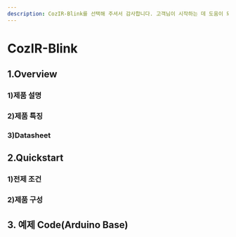 ```yaml
---
description: CozIR-Blink를 선택해 주셔서 감사합니다. 고객님이 시작하는 데 도움이 되는 모든 문서를 제공하였습니다📜
---
```


# CozIR-Blink

## 1.Overview

### 1)제품 설명

### 2)제품 특징

### 3)Datasheet

## 2.Quickstart

### 1)전제 조건

### 2)제품 구성

## 3. 예제 Code(Arduino Base)

